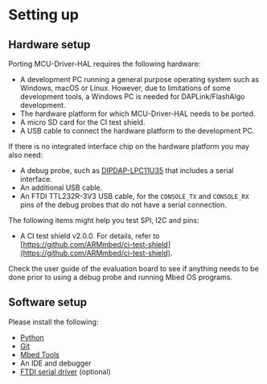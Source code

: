 # Setting up

## Hardware setup

Porting MCU-Driver-HAL requires the following hardware:

- A development PC running a general purpose operating system such as Windows, macOS or Linux. However, due to limitations of some development tools, a Windows PC  is needed for DAPLink/FlashAlgo development.
- The hardware platform for which MCU-Driver-HAL needs to be ported.
- A micro SD card for the CI test shield.
- A USB cable to connect the hardware platform to the development PC.

If there is no integrated interface chip on the hardware platform you may also need:

- A debug probe, such as [DIPDAP-LPC11U35](https://os.mbed.com/components/DIPDAP-LPC11U35/) that includes a serial interface.
- An additional USB cable.
- An FTDI TTL232R-3V3 USB cable, for the `CONSOLE_TX` and `CONSOLE_RX` pins of the debug probes that do not have a serial connection.

The following items might help you test SPI, I2C and pins:

- A CI test shield v2.0.0. For details, refer to [https://github.com/ARMmbed/ci-test-shield](https://github.com/ARMmbed/ci-test-shield).

<span class="tips">Check the user guide of the evaluation board to see if anything needs to be done prior to using a debug probe and running Mbed OS programs.</span>

## Software setup

Please install the following:

- [Python](https://www.python.org/downloads)
- [Git](https://git-scm.com/downloads)
- [Mbed Tools](https://pypi.org/project/mbed-tools/)
- An IDE and debugger
- [FTDI serial driver](http://www.ftdichip.com/Drivers/VCP.htm) (optional)
